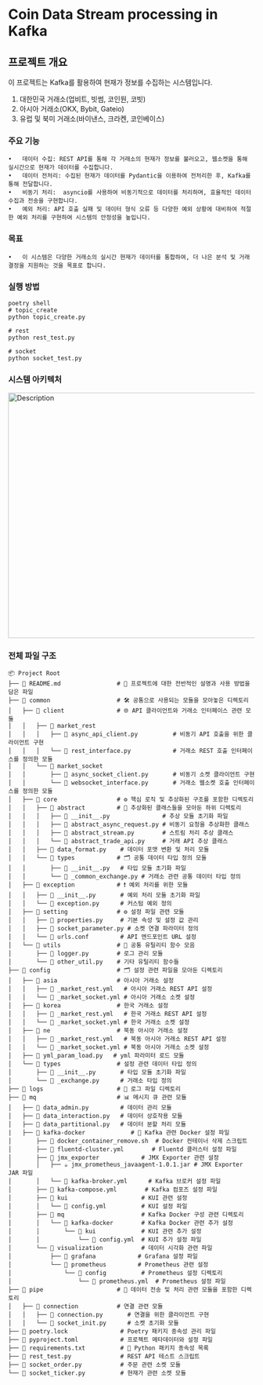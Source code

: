 # Coin Data Stream processing in Kafka


## 프로젝트 개요

이 프로젝트는 Kafka를 활용하여 현재가 정보를 수집하는 시스템입니다.
1. 대한민국 거래소(업비트, 빗썸, 코인원, 코빗)
2. 아시아 거래소(OKX, Bybit, Gateio)
3. 유럽 및 북미 거래소(바이낸스, 크라켄, 코인베이스) 

### 주요 기능

	•	데이터 수집: REST API를 통해 각 거래소의 현재가 정보를 불러오고, 웹소켓을 통해 실시간으로 현재가 데이터를 수집합니다.
	•	데이터 전처리: 수집된 현재가 데이터를 Pydantic을 이용하여 전처리한 후, Kafka를 통해 전달합니다.
	•	비동기 처리:  asyncio를 사용하여 비동기적으로 데이터를 처리하며, 효율적인 데이터 수집과 전송을 구현합니다.
	•	예외 처리: API 호출 실패 및 데이터 형식 오류 등 다양한 예외 상황에 대비하여 적절한 예외 처리를 구현하여 시스템의 안정성을 높입니다.
    
### 목표
	•	이 시스템은 다양한 거래소의 실시간 현재가 데이터를 통합하여, 더 나은 분석 및 거래 결정을 지원하는 것을 목표로 합니다.
 

### 실행 방법 
```python3
poetry shell
# topic_create
python topic_create.py

# rest
python rest_test.py

# socket
python socket_test.py
```


### 시스템 아키텍처 
<img src="https://github.com/user-attachments/assets/414e4ce0-daca-416c-97a2-7b273987bb19" alt="Description" width="800" height="500"/>




### 전체 파일 구조 
```
📦 Project Root
├── 📜 README.md                # 📄 프로젝트에 대한 전반적인 설명과 사용 방법을 담은 파일
├── 📂 common                   # 🛠️ 공통으로 사용되는 모듈을 모아놓은 디렉토리
│   ├── 📂 client               # 🌐 API 클라이언트와 거래소 인터페이스 관련 모듈
│   │   ├── 📂 market_rest
│   │   │   ├── 🐍 async_api_client.py          # 비동기 API 호출을 위한 클라이언트 구현
│   │   │   └── 🐍 rest_interface.py            # 거래소 REST 호출 인터페이스를 정의한 모듈
│   │   └── 📂 market_socket
│   │       ├── 🐍 async_socket_client.py       # 비동기 소켓 클라이언트 구현
│   │       └── 🐍 websocket_interface.py       # 거래소 웹소켓 호출 인터페이스를 정의한 모듈
│   ├── 📂 core                 # ⚙️ 핵심 로직 및 추상화된 구조를 포함한 디렉토리
│   │   ├── 📂 abstract         # 📝 추상화된 클래스들을 모아둔 하위 디렉토리
│   │   │   ├── 🐍 __init__.py               # 추상 모듈 초기화 파일
│   │   │   ├── 🐍 abstract_async_request.py # 비동기 요청을 추상화한 클래스
│   │   │   ├── 🐍 abstract_stream.py        # 스트림 처리 추상 클래스
│   │   │   └── 🐍 abstract_trade_api.py     # 거래 API 추상 클래스
│   │   ├── 🐍 data_format.py    # 데이터 포맷 변환 및 처리 모듈
│   │   └── 📂 types            # 🗂️ 공통 데이터 타입 정의 모듈
│   │       ├── 🐍 __init__.py   # 타입 모듈 초기화 파일
│   │       └── 🐍 _common_exchange.py # 거래소 관련 공통 데이터 타입 정의
│   ├── 📂 exception            # ❗ 예외 처리를 위한 모듈
│   │   ├── 🐍 __init__.py       # 예외 처리 모듈 초기화 파일
│   │   └── 🐍 exception.py      # 커스텀 예외 정의
│   ├── 📂 setting              # ⚙️ 설정 파일 관련 모듈
│   │   ├── 🐍 properties.py     # 기본 속성 및 설정 값 관리
│   │   ├── 🐍 socket_parameter.py # 소켓 연결 파라미터 정의
│   │   └── 🐍 urls.conf         # API 엔드포인트 URL 설정
│   └── 📂 utils                # 🧰 공통 유틸리티 함수 모음
│       ├── 🐍 logger.py        # 로그 관리 모듈
│       └── 🐍 other_util.py    # 기타 유틸리티 함수들
├── 📂 config                   # 🗂️ 설정 관련 파일을 모아둔 디렉토리
│   ├── 📂 asia                 # 아시아 거래소 설정
│   │   ├── 🔧 _market_rest.yml   # 아시아 거래소 REST API 설정
│   │   └── 🔧 _market_socket.yml # 아시아 거래소 소켓 설정
│   ├── 📂 korea                # 한국 거래소 설정
│   │   ├── 🔧 _market_rest.yml   # 한국 거래소 REST API 설정
│   │   └── 🔧 _market_socket.yml # 한국 거래소 소켓 설정
│   ├── 📂 ne                   # 북동 아시아 거래소 설정
│   │   ├── 🔧 _market_rest.yml   # 북동 아시아 거래소 REST API 설정
│   │   └── 🔧 _market_socket.yml # 북동 아시아 거래소 소켓 설정
│   ├── 🐍 yml_param_load.py   # yml 파라미터 로드 모듈
│   └── 📂 types                # 설정 관련 데이터 타입 정의
│       ├── 🐍 __init__.py       # 타입 모듈 초기화 파일
│       └── 🐍 _exchange.py      # 거래소 타입 정의
├── 📂 logs                     # 📝 로그 파일 디렉토리
├── 📂 mq                       # 📊 메시지 큐 관련 모듈
│   ├── 🐍 data_admin.py         # 데이터 관리 모듈
│   ├── 🐍 data_interaction.py   # 데이터 상호작용 모듈
│   ├── 🐍 data_partitional.py   # 데이터 분할 처리 모듈
|   ├── 📂 kafka-docker             # 🐳 Kafka 관련 Docker 설정 파일
│   	├── 📜 docker_container_remove.sh  # Docker 컨테이너 삭제 스크립트
│   	├── 🐳 fluentd-cluster.yml        # Fluentd 클러스터 설정 파일
│   	├── 📂 jmx_exporter            # JMX Exporter 관련 설정
│   	│   ├── ☕ jmx_prometheus_javaagent-1.0.1.jar # JMX Exporter JAR 파일
│   	│   └── 📜 kafka-broker.yml      # Kafka 브로커 설정 파일
│   	├── 🐳 kafka-compose.yml        # Kafka 컴포즈 설정 파일
│   	├── 📂 kui                     # KUI 관련 설정
│   	│   └── 📜 config.yml          # KUI 설정 파일
│   	├── 📂 mq                      # Kafka Docker 구성 관련 디렉토리
│   	│   └── 📂 kafka-docker        # Kafka Docker 관련 추가 설정
│   	│       └── 📂 kui             # KUI 관련 추가 설정
│   	│           └── 📜 config.yml  # KUI 추가 설정 파일
│   	└── 📂 visualization           # 데이터 시각화 관련 파일
│   	    ├── 📂 grafana            # Grafana 설정 파일
│   	    └── 📂 prometheus         # Prometheus 관련 설정
│   	        └── 📂 config          # Prometheus 설정 디렉토리
│   	            └── 📜 prometheus.yml  # Prometheus 설정 파일
├── 📂 pipe                     # 📡 데이터 전송 및 처리 관련 모듈을 포함한 디렉토리
│   ├── 📂 connection           # 연결 관련 모듈
│   │   ├── 🐍 connection.py       # 연결을 위한 클라이언트 구현
│   │   └── 🐍 socket_init.py      # 소켓 초기화 모듈
├── 🔧 poetry.lock               # Poetry 패키지 종속성 관리 파일
├── 🔧 pyproject.toml            # 프로젝트 메타데이터와 설정 파일
├── 🔧 requirements.txt          # 📝 Python 패키지 종속성 목록
├── 🐍 rest_test.py              # REST API 테스트 스크립트
├── 🐍 socket_order.py           # 주문 관련 소켓 모듈
└── 🐍 socket_ticker.py          # 현재가 관련 소켓 모듈
```

